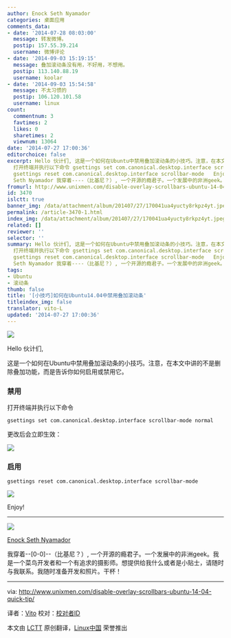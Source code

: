 ```yaml
---
author: Enock Seth Nyamador
categories: 桌面应用
comments_data:
- date: '2014-07-28 08:03:00'
  message: 转发微博。
  postip: 157.55.39.214
  username: 微博评论
- date: '2014-09-03 15:19:15'
  message: 叠加滚动条没有用，不好用，不想用。
  postip: 113.140.88.19
  username: koolar
- date: '2014-09-03 15:54:58'
  message: 不太习惯的
  postip: 106.120.101.58
  username: linux
count:
  commentnum: 3
  favtimes: 2
  likes: 0
  sharetimes: 2
  viewnum: 13064
date: '2014-07-27 17:00:36'
editorchoice: false
excerpt: Hello 伙计们, 这是一个如何在Ubuntu中禁用叠加滚动条的小技巧。注意，在本文中讲的不是删除叠加功能，而是告诉你如何启用或禁用它。 禁用
  打开终端并执行以下命令 gsettings set com.canonical.desktop.interface scrollbar-mode normal  更改后会立即生效：  启用
  gsettings reset com.canonical.desktop.interface scrollbar-mode   Enjoy!   Enock
  Seth Nyamador 我穿着----（比基尼？）, 一个开源的瘾君子。一个发展中的非洲geek。我是一个菜鸟开发者和一个有追求的摄影师。想提供给我什么或者是小贴士，请随时与我联系。我随时准备
fromurl: http://www.unixmen.com/disable-overlay-scrollbars-ubuntu-14-04-quick-tip/
id: 3470
islctt: true
banner_img: /data/attachment/album/201407/27/170041ua4yucty8rkpz4yt.jpeg
permalink: /article-3470-1.html
index_img: /data/attachment/album/201407/27/170041ua4yucty8rkpz4yt.jpeg.thumb.jpg
related: []
reviewer: ''
selector: ''
summary: Hello 伙计们, 这是一个如何在Ubuntu中禁用叠加滚动条的小技巧。注意，在本文中讲的不是删除叠加功能，而是告诉你如何启用或禁用它。 禁用
  打开终端并执行以下命令 gsettings set com.canonical.desktop.interface scrollbar-mode normal  更改后会立即生效：  启用
  gsettings reset com.canonical.desktop.interface scrollbar-mode   Enjoy!   Enock
  Seth Nyamador 我穿着----（比基尼？）, 一个开源的瘾君子。一个发展中的非洲geek。我是一个菜鸟开发者和一个有追求的摄影师。想提供给我什么或者是小贴士，请随时与我联系。我随时准备
tags:
- Ubuntu
- 滚动条
thumb: false
title: '[小技巧]如何在Ubuntu14.04中禁用叠加滚动条'
titleindex_img: false
translator: vito-L
updated: '2014-07-27 17:00:36'
---
```


![](/data/attachment/album/201407/27/170041ua4yucty8rkpz4yt.jpeg)


Hello 伙计们,


这是一个如何在Ubuntu中禁用叠加滚动条的小技巧。注意，在本文中讲的不是删除叠加功能，而是告诉你如何启用或禁用它。


### 禁用


打开终端并执行以下命令



```
gsettings set com.canonical.desktop.interface scrollbar-mode normal

```

更改后会立即生效：


![](/data/attachment/album/201407/27/170045bmmqmfg88wlhgfg8.png)


### 启用



```
gsettings reset com.canonical.desktop.interface scrollbar-mode

```

![](/data/attachment/album/201407/27/170052eu8ys5ziihhi67mi.png)


Enjoy!




---


![](http://0.gravatar.com/avatar/25c00329fd45ff820497f9c8c2d79dd3?s=70&d=monsterid&r=G)


[Enock Seth Nyamador](http://www.unixmen.com/author/seth/)


我穿着--[0-0]--（比基尼？）, 一个开源的瘾君子。一个发展中的非洲geek。我是一个菜鸟开发者和一个有追求的摄影师。想提供给我什么或者是小贴士，请随时与我联系。我随时准备开发和照片。干杯！




---


via: <http://www.unixmen.com/disable-overlay-scrollbars-ubuntu-14-04-quick-tip/>


译者：[Vito](https://github.com/vito-L) 校对：[校对者ID](https://github.com/%E6%A0%A1%E5%AF%B9%E8%80%85ID)


本文由 [LCTT](https://github.com/LCTT/TranslateProject) 原创翻译，[Linux中国](http://linux.cn/) 荣誉推出
